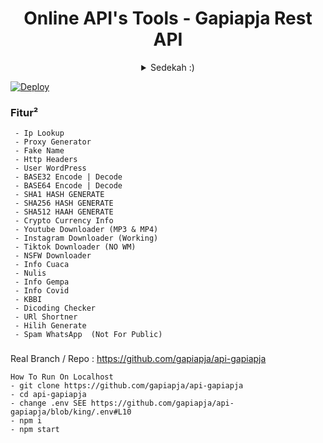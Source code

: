 <div align="center">
 
# Online API's Tools - Gapiapja Rest API
<details>
 <summary>Sedekah :)</summary>

 [![Saweria](https://companies-house-public.s3.amazonaws.com/ip-images/285592/8592bb35-98a9-4330-8c74-9d62931a5e66.jpg)](https://saweria.co/gapiapja)
 [![Trakteer](https://cdn.trakteer.id/images/mix/navbar-logo.png)](https://trakteer.id/gapiapja)

 
</details>
</div>

[![Deploy](https://www.herokucdn.com/deploy/button.svg)](https://heroku.com/deploy?template=https://github.com/gapiapja/api-gapiapja)

### Fitur²
```
 - Ip Lookup
 - Proxy Generator
 - Fake Name
 - Http Headers
 - User WordPress
 - BASE32 Encode | Decode
 - BASE64 Encode | Decode
 - SHA1 HASH GENERATE
 - SHA256 HASH GENERATE
 - SHA512 HAAH GENERATE
 - Crypto Currency Info
 - Youtube Downloader (MP3 & MP4)
 - Instagram Downloader (Working)
 - Tiktok Downloader (NO WM)
 - NSFW Downloader
 - Info Cuaca
 - Nulis
 - Info Gempa
 - Info Covid
 - KBBI
 - Dicoding Checker
 - URl Shortner
 - Hilih Generate
 - Spam WhatsApp  (Not For Public)
```
### 

Real Branch / Repo : https://github.com/gapiapja/api-gapiapja

```
How To Run On Localhost
- git clone https://github.com/gapiapja/api-gapiapja
- cd api-gapiapja
- change .env SEE https://github.com/gapiapja/api-gapiapja/blob/king/.env#L10
- npm i
- npm start
```
